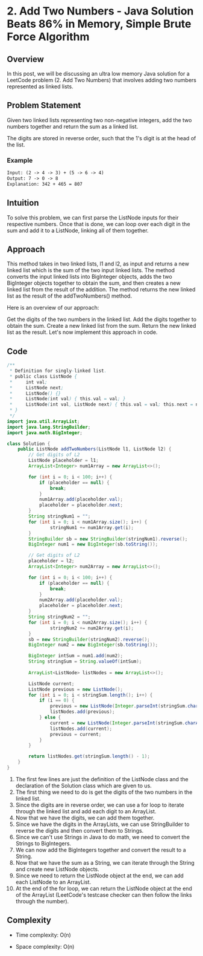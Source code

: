 # 2. Add Two Numbers - Java Solution Beats 86% in Memory, Simple Brute Force Algorithm

## Overview

In this post, we will be discussing an ultra low memory Java solution for a LeetCode problem (2. Add Two Numbers) that involves adding two numbers represented as linked lists.

## Problem Statement

Given two linked lists representing two non-negative integers, add the two numbers together and return the sum as a linked list.

The digits are stored in reverse order, such that the 1's digit is at the head of the list.

### Example

```txt
Input: (2 -> 4 -> 3) + (5 -> 6 -> 4)
Output: 7 -> 0 -> 8
Explanation: 342 + 465 = 807
```

## Intuition

To solve this problem, we can first parse the ListNode inputs for their respective numbers. Once that is done, we can loop over each digit in the sum and add it to a ListNode, linking all of them together.

## Approach

This method takes in two linked lists, l1 and l2, as input and returns a new linked list which is the sum of the two input linked lists. The method converts the input linked lists into BigInteger objects, adds the two BigInteger objects together to obtain the sum, and then creates a new linked list from the result of the addition. The method returns the new linked list as the result of the addTwoNumbers() method.

Here is an overview of our approach:

Get the digits of the two numbers in the linked list.
Add the digits together to obtain the sum.
Create a new linked list from the sum.
Return the new linked list as the result.
Let's now implement this approach in code.

## Code

```java
/**
 * Definition for singly-linked list.
 * public class ListNode {
 *     int val;
 *     ListNode next;
 *     ListNode() {}
 *     ListNode(int val) { this.val = val; }
 *     ListNode(int val, ListNode next) { this.val = val; this.next = next; }
 * }
 */
import java.util.ArrayList;
import java.lang.StringBuilder;
import java.math.BigInteger;

class Solution {
    public ListNode addTwoNumbers(ListNode l1, ListNode l2) {
        // Get digits of L2
        ListNode placeholder = l1;
        ArrayList<Integer> num1Array = new ArrayList<>();

        for (int i = 0; i < 100; i++) {
            if (placeholder == null) {
                break;
            }
            num1Array.add(placeholder.val);
            placeholder = placeholder.next;
        }
        String stringNum1 = "";
        for (int i = 0; i < num1Array.size(); i++) {
                stringNum1 += num1Array.get(i);
        }
        StringBuilder sb = new StringBuilder(stringNum1).reverse();
        BigInteger num1 = new BigInteger(sb.toString());

        // Get digits of L2
        placeholder = l2;
        ArrayList<Integer> num2Array = new ArrayList<>();

        for (int i = 0; i < 100; i++) {
            if (placeholder == null) {
                break;
            }
            num2Array.add(placeholder.val);
            placeholder = placeholder.next;
        }
        String stringNum2 = "";
        for (int i = 0; i < num2Array.size(); i++) {
                stringNum2 += num2Array.get(i);
        }
        sb = new StringBuilder(stringNum2).reverse();
        BigInteger num2 = new BigInteger(sb.toString());

        BigInteger intSum = num1.add(num2);
        String stringSum = String.valueOf(intSum);
        
        ArrayList<ListNode> listNodes = new ArrayList<>();

        ListNode current;
        ListNode previous = new ListNode();
        for (int i = 0; i < stringSum.length(); i++) {
            if (i == 0) {
                previous = new ListNode(Integer.parseInt(stringSum.charAt(0) + ""));
                listNodes.add(previous);  
            } else {
                current = new ListNode(Integer.parseInt(stringSum.charAt(i) + ""), previous);
                listNodes.add(current);
                previous = current;
            }
        }

        return listNodes.get(stringSum.length() - 1);
    }
}
```

1. The first few lines are just the definition of the ListNode class and the declaration of the Solution class which are given to us.
2. The first thing we need to do is get the digits of the two numbers in the linked list.
3. Since the digits are in reverse order, we can use a for loop to iterate through the linked list and add each digit to an ArrayList.
4. Now that we have the digits, we can add them together.
5. Since we have the digits in the ArrayLists, we can use StringBuilder to reverse the digits and then convert them to Strings.
6. Since we can't use Strings in Java to do math, we need to convert the Strings to BigIntegers.
7. We can now add the BigIntegers together and convert the result to a String.
8. Now that we have the sum as a String, we can iterate through the String and create new ListNode objects.
9. Since we need to return the ListNode object at the end, we can add each ListNode to an ArrayList.
10. At the end of the for loop, we can return the ListNode object at the end of the ArrayList (LeetCode's testcase checker can then follow the links through the number).

## Complexity

- Time complexity: O(n)

- Space complexity: O(n)
